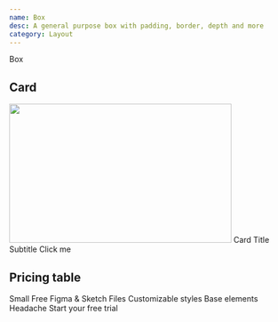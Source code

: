 ```yaml
---
name: Box
desc: A general purpose box with padding, border, depth and more
category: Layout
---
```


<core-knobs element="core-box">
<core-box padding="lg" depth="md">Box</core-box>
</core-knobs>

## Card

<core-knobs hideTabs element="core-box">
  <core-box bg="white" inline depth="sm" border="ui-lightest">
    <img width="400" height="250" src="https://placeimg.com/400/250/tech">
    <core-box padding="md">
      <core-text tag="h2">Card Title</core-text>
      <core-text tag="h6">Subtitle</core-text>
      <core-box margin-y="md">
        <core-button type="primary">Click me</core-button>
      </core-box>
    </core-box>
  </core-box>
</core-knobs>

## Pricing table

<core-knobs hideTabs element="core-box">
  <core-box style="width: 400px" bg="ui-lightest" padding="lg" inline depth="sm">
    <core-text tag="h2">Small</core-text>
    <core-text tag="p" color="ui" >Free</core-text>
    <core-box margin-y="lg">
      <core-list size="md">
        <core-list-item>
        <i slot="start" class="gg-check-o"></i>
        Figma & Sketch Files
        </core-list-item>
        <core-list-item>
        <i slot="start" class="gg-check-o"></i>
        Customizable styles
        </core-list-item>
        <core-list-item>
        <i slot="start" class="gg-check-o"></i>
        Base elements
        </core-list-item>
        <core-list-item>
        <i slot="start" class="gg-remove"></i>
        Headache
        </core-list-item>
      </core-list>
    </core-box>
    <core-button full type="primary">Start your free trial</core-button>
  </core-box>
</core-knobs>
